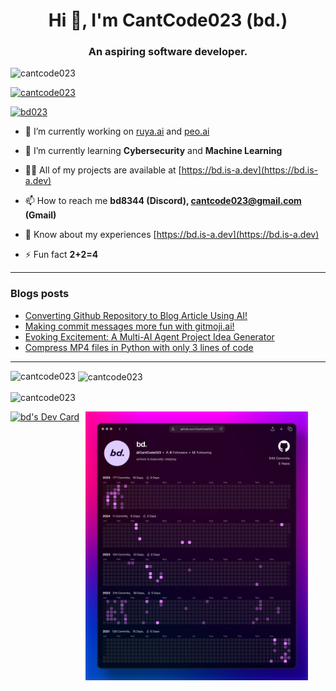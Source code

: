 <h1 align="center">Hi 👋, I'm CantCode023 (bd.)</h1>
<h3 align="center">An aspiring software developer.</h3>

<p align="left"> <img src="https://komarev.com/ghpvc/?username=cantcode023&label=Profile%20views&color=0e75b6&style=flat" alt="cantcode023" /> </p>

<p align="left"> <a href="https://github.com/ryo-ma/github-profile-trophy"><img src="https://github-profile-trophy.vercel.app/?username=cantcode023" alt="cantcode023" /></a> </p>

<p align="left"> <a href="https://twitter.com/bd023" target="blank"><img src="https://img.shields.io/twitter/follow/bd023?logo=twitter&style=for-the-badge" alt="bd023" /></a> </p>

- 🔭 I’m currently working on [ruya.ai](https://github.com/CantCode023/ruya.ai) and [peo.ai](https://github.com/CantCode023/peo.ai)

- 🌱 I’m currently learning **Cybersecurity** and **Machine Learning**

- 👨‍💻 All of my projects are available at [https://bd.is-a.dev](https://bd.is-a.dev)

- 📫 How to reach me **bd8344 (Discord), cantcode023@gmail.com (Gmail)**

- 📄 Know about my experiences [https://bd.is-a.dev](https://bd.is-a.dev)

- ⚡ Fun fact **2+2=4**

---

### Blogs posts
<!-- BLOG-POST-LIST:START -->
- [Converting Github Repository to Blog Article Using AI!](https://medium.com/@cantcode023/bloggit-from-github-guts-to-blog-glory-because-who-has-time-to-actually-write-f26bcf037e12?source=rss-d5411099f338------2)
- [Making commit messages more fun with gitmoji.ai!](https://medium.com/@cantcode023/making-commit-messages-more-fun-with-gitmoji-ai-85cfdcf13cba?source=rss-d5411099f338------2)
- [Evoking Excitement: A Multi-AI Agent Project Idea Generator](https://medium.com/@cantcode023/evoking-excitement-a-multi-ai-agent-project-idea-generator-aecc5c49af52?source=rss-d5411099f338------2)
- [Compress MP4 files in Python with only 3 lines of code](https://medium.com/@cantcode023/compress-mp4-files-in-python-with-only-3-lines-of-code-4b01f6d274c7?source=rss-d5411099f338------2)
<!-- BLOG-POST-LIST:END -->

---

<p><img align="left" src="https://github-readme-stats.vercel.app/api/top-langs?username=cantcode023&show_icons=true&locale=en&layout=compact" alt="cantcode023" /></p>

<p>&nbsp;<img align="center" src="https://github-readme-stats.vercel.app/api?username=cantcode023&show_icons=true&locale=en" alt="cantcode023" /></p>

<p><img align="center" src="https://github-readme-streak-stats.herokuapp.com/?user=cantcode023&" alt="cantcode023" /></p>

<div style="display: flex; gap: 10px;">
  <a href="https://app.daily.dev/bd023">
    <img src="https://api.daily.dev/devcards/v2/trtz72Q4xzYdbF5eF5ghE.png?type=default&r=kw9" width="356" alt="bd's Dev Card"/>
  </a>
  <a href="https://github.com/CantCode023">
    <img src="https://raw.githubusercontent.com/CantCode023/CantCode023/refs/heads/main/assets/postspark_export_2025-02-09_11-05-21.png" width="356" alt="bd's contribution graph"/>
  </a>
</div>

